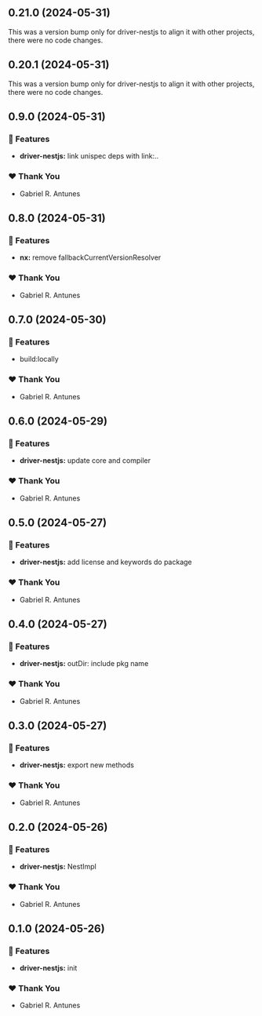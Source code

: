 ## 0.21.0 (2024-05-31)

This was a version bump only for driver-nestjs to align it with other projects, there were no code changes.

## 0.20.1 (2024-05-31)

This was a version bump only for driver-nestjs to align it with other projects, there were no code changes.

## 0.9.0 (2024-05-31)


### 🚀 Features

- **driver-nestjs:** link unispec deps with link:..


### ❤️  Thank You

- Gabriel R. Antunes

## 0.8.0 (2024-05-31)


### 🚀 Features

- **nx:** remove fallbackCurrentVersionResolver


### ❤️  Thank You

- Gabriel R. Antunes

## 0.7.0 (2024-05-30)


### 🚀 Features

- build:locally


### ❤️  Thank You

- Gabriel R. Antunes

## 0.6.0 (2024-05-29)


### 🚀 Features

- **driver-nestjs:** update core and compiler


### ❤️  Thank You

- Gabriel R. Antunes

## 0.5.0 (2024-05-27)


### 🚀 Features

- **driver-nestjs:** add license and keywords do package


### ❤️  Thank You

- Gabriel R. Antunes

## 0.4.0 (2024-05-27)


### 🚀 Features

- **driver-nestjs:** outDir: include pkg name


### ❤️  Thank You

- Gabriel R. Antunes

## 0.3.0 (2024-05-27)


### 🚀 Features

- **driver-nestjs:** export new methods


### ❤️  Thank You

- Gabriel R. Antunes

## 0.2.0 (2024-05-26)


### 🚀 Features

- **driver-nestjs:** NestImpl


### ❤️  Thank You

- Gabriel R. Antunes

## 0.1.0 (2024-05-26)


### 🚀 Features

- **driver-nestjs:** init


### ❤️  Thank You

- Gabriel R. Antunes